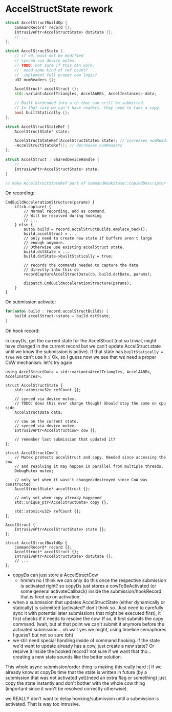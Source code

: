 # AccelStructState rework

```cpp
struct AccelStructBuildOp {
	CommandRecord* record {};
	IntrusivePtr<AccelStructState> dstState {};
	// ...
};

struct AccelStructState {
	// if >0, must not be modified
	// synced via device mutex.
	// TODO: not sure if this can work.
	//  need some kind of ref count?
	//  implement full proper cow logic?
	u32 numReaders {};

	AccelStruct* accelStruct {};
	std::variant<AccelTriangles, AccelAABBs, AccelInstances> data;

	// Built hardcoded into a cb that can still be submitted.
	// In that case we can't have readers, they need to take a copy.
	bool builtStatically {};
};

struct AccelStructStateRef {
	AccelStructState* state;

	AccelStructStateRef(AccelStructState& state); // increases numReaders
	~AccelStructStateRef(); // decreases numReaders
};

struct AccelStruct : SharedDeviceHandle {
	// ...
	IntrusivePtr<AccelStructState> state;
}

// make AccelStructStateRef part of CommandHookState::CopiedDescriptor
```

On recording:

```
CmdBuildAccelerationStructure(params) {
	if(cb.capture) {
		// Normal recording, add as command.
		// Will be resolved during hooking
		// ...
	} else {
		auto& build = record.accelStructBuilds.emplace_back();
		build.accelStruct = ...
		// only need to create new state if buffers aren't large
		// enough anymore. 
		// Otherwise use existing accelStruct state.
		build.dstState = ...
		build.dstState->builtStatically = true;

		// records the commands needed to capture the data
		// directly into this cb
		recordCaptureAccelStructData(cb, build.dstDate, params);	

		dispatch.CmdBuildAccelerationStructure(params);
	}
}
```

On submission activate:

```cpp
for(auto& build : record.accelStructBuilds) {
	build.accelStruct->state = build.dstState;
}
```

On hook record:

in copyDs, get the current state for the AccelStruct (not so trivial,
might have changed in the current record but we can't update
AccelStruct.state until we know the submission is active).
If that state has `builtStatically = true` we can't use it :(
Ok, so I guess now we see that we need a proper CoW mechanism.
let's try again

```
using AccelStructData = std::variant<AccelTriangles, AccelAABBs, AccelInstances>;

struct AccelStructState {
	std::atomic<u32> refCount {};

	// synced via device mutex.
	// TODO: does this ever change though? Should stay the same on cpu side
	AccelStructData data;

	// cow on the current state.
	// synced via device mutex.
	IntrusivePtr<AccelStructCow> cow {};

	// remember last submission that updated it?
};

struct AccelStructCow {
	// Mutex protects accelStruct and copy. Needed since accessing the cow
	// and resolving it may happen in parallel from multiple threads.
	DebugMutex mutex;

	// only set when it wasn't changed/destroyed since CoW was constructed
	AccelStructState* accelStruct {};

	// only set when copy already happened
	std::unique_ptr<AccelStructData> copy {};

	std::atomic<u32> refCount {};
};

AccelStruct {
	IntrusivePtr<AccelStructState> state {};
};

struct AccelStructBuildOp {
	CommandRecord* record {};
	AccelStruct* accelStruct {};
	IntrusivePtr<AccelStructState> dstState {};
	// ...
};
```

- copyDs can just store a AccelStructCow
	- hmmm no I think we can only do this once the respective submission
	  is activated right?
	  so copyDs just stores a cowToBeActivated (or some general activateCallback)
	  inside the submission/hookRecord that is fired up on activation.
- when a submission that updates AccelStructState (either dynamically
  or statically) is submitted (activated? don't think so. Just need to carefully
  sync it with potential later submissions that might be executed first), 
  it first checks if it needs to resolve the cow.
  If so, it first submits the copy command.
  (wait, but at that point we can't submit it anymore before the activated
  submission... oh wait yes we might, using timeline semaphores I guess?
  but not so sure tbh)
- we still need special handling inside of command hooking.
  if the state we'd want to update already has a cow, just create a new state?
  Or resolve it inside the hooked record? not sure if we want that tho...
  creating a new state sounds like the better solution.

This whole async submission/order thing is making this really hard :(
If we already know at copyDs time that the state is written in future (by
a submission that was not activated yet)(need an extra flag or something) 
just copy the state instantly and don't bother with the whole cow thing 
(important since it won't be resolved correctly otherwise).

we REALLY don't want to delay hooking/submission until a submission is
activated. That is way too intrusive.

